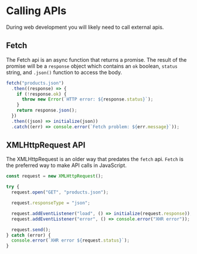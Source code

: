 # Calling APIs

During web development you will likely need to call external apis.

## Fetch

The Fetch api is an async function that returns a promise. The result of the promise will be a `response` object which contains an `ok` boolean, `status` string, and `.json()` function to access the body.

```js
fetch("products.json")
  .then((response) => {
    if (!response.ok) {
      throw new Error(`HTTP error: ${response.status}`);
    }
    return response.json();
  })
  .then((json) => initialize(json))
  .catch((err) => console.error(`Fetch problem: ${err.message}`));
```

## XMLHttpRequest API

The XMLHttpRequest is an older way that predates the `fetch` api. `Fetch` is the preferred way to make API calls in JavaScript.

```js
const request = new XMLHttpRequest();

try {
  request.open("GET", "products.json");

  request.responseType = "json";

  request.addEventListener("load", () => initialize(request.response));
  request.addEventListener("error", () => console.error("XHR error"));

  request.send();
} catch (error) {
  console.error(`XHR error ${request.status}`);
}
```
